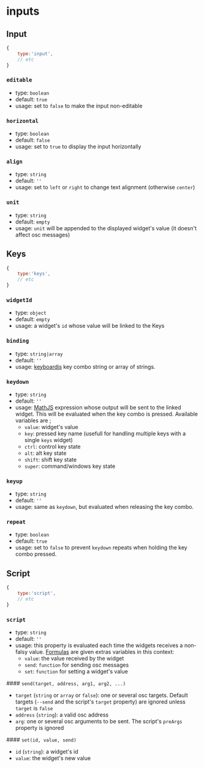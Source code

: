 # inputs

## Input


```js
{
    type:'input',
    // etc
}
```

### `editable`
- type: `boolean`
- default: `true`
- usage: set to `false` to make the input non-editable

### `horizontal`
- type: `boolean`
- default: `false`
- usage: set to `true` to display the input horizontally

### `align`
- type: `string`
- default: `''`
- usage: set to `left` or `right` to change text alignment (otherwise `center`)

### `unit`
- type: `string`
- default: `empty`
- usage: `unit` will be appended to the displayed widget's value (it doesn't affect osc messages)


## Keys


```js
{
    type:'keys',
    // etc
}
```

### `widgetId`
- type: `object`
- default: `empty`
- usage: a widget's `id` whose value will be linked to the Keys

### `binding`
- type: `string|array`
- default: `''`
- usage: [keyboardjs](https://github.com/RobertWHurst/KeyboardJS) key combo string or array of strings.

### `keydown`
- type: `string`
- default: `''`
- usage: [MathJS](http://mathjs.org/docs/expressions/syntax.html) expression whose output will be sent to the linked widget. This will be evaluated when the key combo is pressed. Available variables are ;
  - `value`: widget's value
  - `key`: pressed key name (usefull for handling multiple keys with a single `keys` widget)
  - `ctrl`: control key state
  - `alt`: alt key state    
  - `shift`: shift key state   
  - `super`: command/windows key state   

### `keyup`
- type: `string`
- default: `''`
- usage: same as `keydown`, but evaluated when releasing the key combo.

### `repeat`
- type: `boolean`
- default: `true`
- usage: set to `false` to prevent `keydown` repeats when holding the key combo pressed.


## Script


```js
{
    type:'script',
    // etc
}
```

### `script`
- type: `string`
- default: `''`
- usage: this property is evaluated each time the widgets receives a non-falsy value. [Formulas](../extras/advanced-property-syntax/#formulas) are given extras variables in this context:
  - `value`: the value received by the widget
  - `send`: `function` for sending osc messages
  - `set`: `function` for setting a widget's value

#### `send(target, address, arg1, arg2, ...)`
- `target` (`string` or `array` or `false`): one or several osc targets. Default targets (`--send` and the script's `target` property) are ignored unless `target` is `false`
- `address` (`string`): a valid osc address
- `arg`: one or several osc arguments to be sent. The script's `preArgs` property is ignored

#### `set(id, value, send)`
- `id` (`string`): a widget's id
- `value`: the widget's new value
